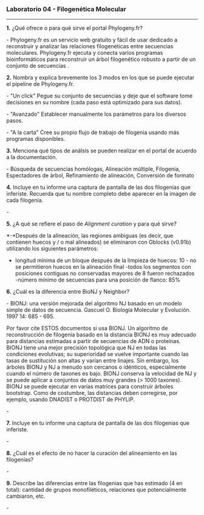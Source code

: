 ### Laboratorio 04 - Filogenética Molecular 
---  

**1.** ¿Qué ofrece o para qué sirve el portal Phylogeny.fr? 

*-* Phylogeny.fr es un servicio web gratuito y fácil de usar dedicado a reconstruir y analizar las relaciones filogenéticas entre secuencias moleculares. Phylogeny.fr ejecuta y conecta varios programas bioinformáticos para reconstruir un árbol filogenético robusto a partir de un conjunto de secuencias .

**2.** Nombra y explica brevemente los 3 modos en los que se puede ejecutar el pipeline de Phylogeny.fr.

*-* "Un click" Pegue su conjunto de secuencias y deje que el software tome decisiones en su nombre (cada paso está optimizado para sus datos).

*-* "Avanzado" Establecer manualmente los parámetros para los diversos pasos.

*-* "A la carta" Cree su propio flujo de trabajo de filogenia usando más programas disponibles.

**3.** Menciona qué tipos de análsis se pueden realizar en el portal de acuerdo a la documentación.

*-* Búsqueda de secuencias homólogas, Alineación múltiple, Filogenia, Espectadores de árbol, Refinamiento de alineación, Conversión de formato

**4.** Incluye en tu informe una captura de pantalla de las dos filogenias que inferiste. Recuerda que tu nombre completo debe aparecer en la imagen de cada filogenia.

*-*

**5.** ¿A qué se refiere el paso de _Alignment curation_ y para qué sirve? 

*-*Después de la alineación, las regiones ambiguas (es decir, que contienen huecos y / o mal alineados) se eliminaron con Gblocks (v0.91b) utilizando los siguientes parámetros: 
- longitud mínima de un bloque después de la limpieza de huecos: 10 - no 
se permitieron huecos en la alineación final 
-todos los segmentos con posiciones contiguas no conservadas mayores de 8 fueron rechazados 
-número mínimo de secuencias para una posición de flanco: 85%

**6.** ¿Cuál es la diferencia entre BioNJ y Neighbor?

*-* BIONJ: una versión mejorada del algoritmo NJ basado en un modelo simple de datos de secuencia.
Gascuel O. Biología Molecular y Evolución. 1997 14: 685 - 695. 

Por favor cite ESTOS documentos si usa BIONJ.
Un algoritmo de reconstrucción de filogenia basado en la distancia
BIONJ es muy adecuado para distancias estimadas a partir de secuencias de ADN o proteínas. BIONJ tiene una mejor precisión topológica que NJ en todas las condiciones evolutivas; su superioridad se vuelve importante cuando las tasas de sustitución son altas y varían entre linajes. Sin embargo, los árboles BIONJ y NJ a menudo son cercanos o idénticos, especialmente cuando el número de taxones es bajo. BIONJ conserva la velocidad de NJ y se puede aplicar a conjuntos de datos muy grandes (> 1000 taxones). BIONJ se puede ejecutar en varias matrices para construir árboles bootstrap. Como de costumbre, las distancias deben corregirse, por ejemplo, usando DNADIST o PROTDIST de PHYLIP.

*-* 

**7.** Incluye en tu informe una captura de pantalla de las dos filogenias que inferiste.

*-*

**8.** ¿Cuál es el efecto de no hacer la curación del alineamiento en las filogenias?

*-*

**9.** Describe las diferencias entre las filogenias que has estimado (4 en total): cantidad de grupos monofiléticos, relaciones que potencialmente cambiaron, etc.

*-*

